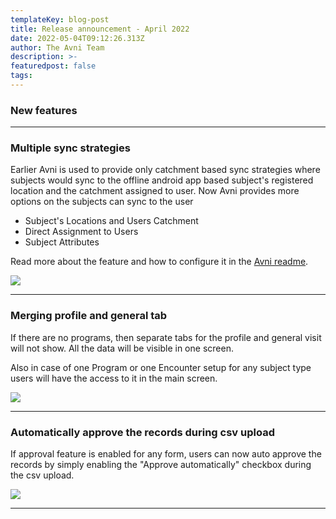 ```yaml
---
templateKey: blog-post
title: Release announcement - April 2022
date: 2022-05-04T09:12:26.313Z
author: The Avni Team
description: >-
featuredpost: false
tags:
---
```


### New features

---------------------------------------------------------------------------

### Multiple sync strategies
Earlier Avni is used to provide only catchment based sync strategies where subjects would sync to the offline android app based subject's registered location and the catchment assigned to user. Now Avni provides more options on the subjects can sync to the user
- Subject's Locations and Users Catchment
- Direct Assignment to Users
- Subject Attributes
 
Read more about the feature and how to configure it in the [Avni readme](https://avni.readme.io/docs/sync-strategies).

![](/img/features/Sync_settings.png)

---------------------------------------------------------------------------

### Merging profile and general tab
If there are no programs, then separate tabs for the profile and general visit will not show. All the data will be visible
in one screen. 

Also in case of one Program or one Encounter setup for any subject type users will have the access to it in the main 
screen.

![](/img/features/Profile_General.png)

---------------------------------------------------------------------------
### Automatically approve the records during csv upload
If approval feature is enabled for any form, users can now auto approve the records by simply enabling the "Approve automatically"
checkbox during the csv upload. 

![](/img/features/Auto_approve.png)

---------------------------------------------------------------------------
